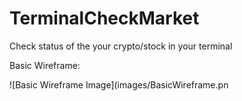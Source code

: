 # TerminalCheckMarket

Check status of the your crypto/stock in your terminal

Basic Wireframe:

![Basic Wireframe Image](images/BasicWireframe.pn